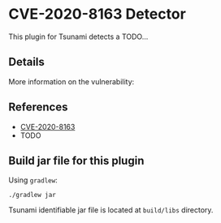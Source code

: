 # CVE-2020-8163 Detector

This plugin for Tsunami detects a TODO...

## Details

More information on the vulnerability:

## References

* [CVE-2020-8163](https://cve.mitre.org/cgi-bin/cvename.cgi?name=CVE-2020-8163)
* TODO

## Build jar file for this plugin

Using `gradlew`:

```shell
./gradlew jar
```

Tsunami identifiable jar file is located at `build/libs` directory.

